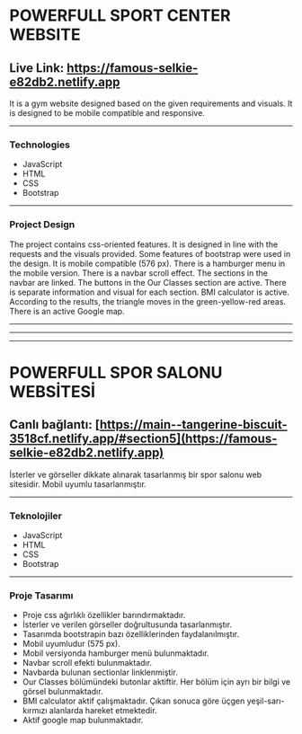 # POWERFULL SPORT CENTER WEBSITE
## Live Link: https://famous-selkie-e82db2.netlify.app
It is a gym website designed based on the given requirements and visuals. It is designed to be mobile compatible and responsive.

---
### Technologies
- JavaScript
- HTML
- CSS
- Bootstrap
---
### Project Design
The project contains css-oriented features.
It is designed in line with the requests and the visuals provided.
Some features of bootstrap were used in the design.
It is mobile compatible (576 px).
There is a hamburger menu in the mobile version.
There is a navbar scroll effect.
The sections in the navbar are linked.
The buttons in the Our Classes section are active. There is separate information and visual for each section.
BMI calculator is active. According to the results, the triangle moves in the green-yellow-red areas.
There is an active Google map.

---
---
---

# POWERFULL SPOR SALONU WEBSİTESİ
## Canlı bağlantı: [https://main--tangerine-biscuit-3518cf.netlify.app/#section5](https://famous-selkie-e82db2.netlify.app)
İsterler ve görseller dikkate alınarak tasarlanmış bir spor salonu web sitesidir. Mobil uyumlu tasarlanmıştır.

---
### Teknolojiler
- JavaScript
- HTML
- CSS
- Bootstrap
---
### Proje Tasarımı
- Proje css ağırlıklı özellikler barındırmaktadır.
- İsterler ve verilen görseller doğrultusunda tasarlanmıştır.
- Tasarımda bootstrapin bazı özelliklerinden faydalanılmıştır.
- Mobil uyumludur (575 px).
- Mobil versiyonda hamburger menü bulunmaktadır. 
- Navbar scroll efekti bulunmaktadır.
- Navbarda bulunan sectionlar linklenmiştir.
- Our Classes bölümündeki butonlar aktiftir. Her bölüm için ayrı bir bilgi ve görsel bulunmaktadır.
- BMI calculator aktif çalışmaktadır. Çıkan sonuca göre üçgen yeşil-sarı-kırmızı alanlarda hareket etmektedir.
- Aktif google map bulunmaktadır.

